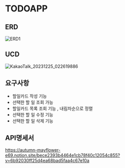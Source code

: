 # TODOAPP

## ERD
![ERD1](https://github.com/Karox1234/ToDoApp/assets/150118117/58df63d2-f57b-49f7-9d82-41bb77d69aeb)

## UCD
![KakaoTalk_20231225_022619886](https://github.com/Karox1234/ToDoApp/assets/150118117/9ca37430-4748-4182-9d81-41eb39dade41)

## 요구사항
- 할일카드 작성 기능
- 선택한 할 일 조회 가능
- 할일카드 목록 조회 기능 , 내림차순으로 정렬
- 선택한 할 일 수정 기능
- 선택한 할 일 삭제 기능

## API명세서
https://autumn-mayflower-e69.notion.site/bece2393b4464e1cb78f40c12054c855?v=6b92030ff25d4ea68bad5faa4c67e10a
